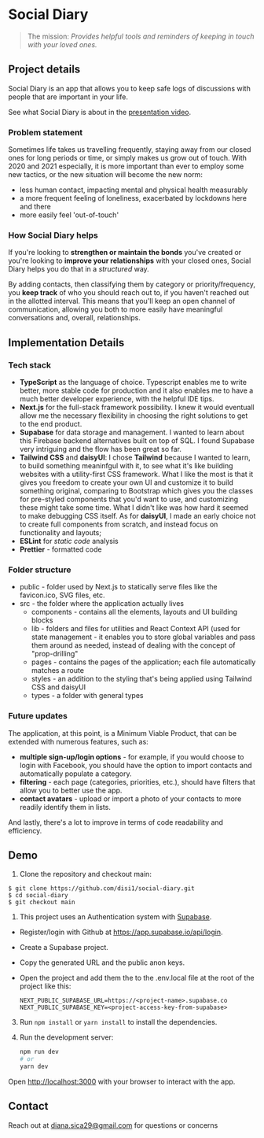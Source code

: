 # Social Diary

> The mission: *Provides helpful tools and reminders of keeping in touch with your loved ones.*

## Project details

Social Diary is an app that allows you to keep safe logs of discussions with people that are important in your life.

See what Social Diary is about in the [presentation video](https://www.youtube.com/watch?v=U3mrwpsgh-Q).

### Problem statement

Sometimes life takes us travelling frequently, staying away from our closed ones for long periods or time, or simply makes us grow out of touch.
With 2020 and 2021 especially, it is more important than ever to employ some new tactics, or the new situation will become the new norm:
- less human contact, impacting mental and physical health measurably
- a more frequent feeling of loneliness, exacerbated by lockdowns here and there
- more easily feel 'out-of-touch'

### How Social Diary helps

If you're looking to **strengthen or maintain the bonds** you've created or you're looking to **improve your relationships** with your closed ones, Social Diary helps you do that in a _structured_ way.

By adding contacts, then classifying them by category or priority/frequency, you **keep track** of who you should reach out to, if you haven't reached out in the allotted interval. This means that you'll keep an open channel of communication, allowing you both to more easily have meaningful conversations and, overall, relationships.

## Implementation Details

### Tech stack
  - **TypeScript** as the language of choice. Typescript enables me to write better, more stable code for production and it also enables me to have a much better developer experience, with the helpful IDE tips.
  - **Next.js** for the full-stack framework possibility. I knew it would eventuall allow me the necessary flexibility in choosing the right solutions to get to the end product.
  - **Supabase** for data storage and management. I wanted to learn about this Firebase backend alternatives built on top of SQL. I found Supabase very intriguing and the flow has been great so far.
  - **Tailwind CSS** and **daisyUI**:  I chose **Tailwind** because I wanted to learn, to build something meaninfgul with it, to see what it's like building websites with a utility-first CSS framework. What I like the most is that it gives you freedom to create your own UI and customize it to build something original, comparing to Bootstrap which gives you the classes for pre-styled components that you'd want to use, and customizing these might take some time. What I didn't like was how hard it seemed to make debugging CSS itself. As for **daisyUI**, I made an early choice not to create full components from scratch, and instead focus on functionality and layouts;
  - **ESLint** for _static code_ analysis
  - **Prettier** - formatted code

### Folder structure
  - public - folder used by Next.js to statically serve files like the favicon.ico, SVG files, etc.
  - src - the folder where the application actually lives
    - components - contains all the elements, layouts and UI building blocks
    - lib - folders and files for utilities and React Context API (used for state management - it enables you to store global variables and pass them around as needed, instead of dealing with the concept of "prop-drilling" 
    - pages - contains the pages of the application; each file automatically matches a route
    - styles - an addition to the styling that's being applied using Tailwind CSS and daisyUI
    - types - a folder with general types

### Future updates

The application, at this point, is a Minimum Viable Product, that can be extended with numerous features, such as:
  -  **multiple sign-up/login options** - for example, if you would choose to login with Facebook, you should have the option to import contacts and automatically populate a category. 
  -  **filtering** - each page (categories, priorities, etc.), should have filters that allow you to better use the app.
  -  **contact avatars** - upload or import a photo of your contacts to more readily identify them in lists.

And lastly, there's a lot to improve in terms of code readability and efficiency.

## Demo

1. Clone the repository and checkout main:

```
$ git clone https://github.com/disi1/social-diary.git
$ cd social-diary
$ git checkout main
```

1. This project uses an Authentication system with [Supabase](https://supabase.com/).
  - Register/login with Github at https://app.supabase.io/api/login.
  - Create a Supabase project.
  - Copy the generated URL and the public anon keys.
  - Open the project and add them the to the .env.local file at the root of the project like this:

    ```
    NEXT_PUBLIC_SUPABASE_URL=https://<project-name>.supabase.co
    NEXT_PUBLIC_SUPABASE_KEY=<project-access-key-from-supabase>
    ```

3. Run `npm install` or `yarn install` to install the dependencies.
4. Run the development server:

    ```bash
    npm run dev
    # or
    yarn dev
    ```


Open [http://localhost:3000](http://localhost:3000) with your browser to interact with the app.

## Contact
Reach out at [diana.sica29@gmail.com](mailto:diana.sica29@gmail.com) for questions or concerns

